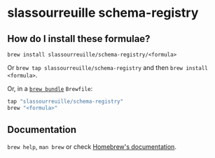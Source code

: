 # slassourreuille schema-registry

## How do I install these formulae?

`brew install slassourreuille/schema-registry/<formula>`

Or `brew tap slassourreuille/schema-registry` and then `brew install <formula>`.

Or, in a [`brew bundle`](https://github.com/Homebrew/homebrew-bundle) `Brewfile`:

```ruby
tap "slassourreuille/schema-registry"
brew "<formula>"
```

## Documentation

`brew help`, `man brew` or check [Homebrew's documentation](https://docs.brew.sh).
